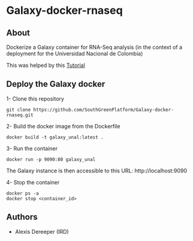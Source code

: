 # Galaxy-docker-rnaseq

## About

Dockerize a Galaxy container for RNA-Seq analysis (in the context of a deployment for the Universidad Nacional de Colombia)

This was helped by this [Tutorial](https://depot.galaxyproject.org/hub/attachments/events/2021-05-gr4-tool-devs/gr4-tool-devs-docker.pdf)

## Deploy the Galaxy docker

1- Clone this repository

```
git clone https://github.com/SouthGreenPlatform/Galaxy-docker-rnaseq.git
```

2- Build the docker image from the Dockerfile

```
docker build -t galaxy_unal:latest .
```

3- Run the container

```
docker run -p 9090:80 galaxy_unal
```

The Galaxy instance is then accessible to this URL: http://localhost:9090


4- Stop the container

```
docker ps -a
docker stop <container_id>
```


## Authors

* Alexis Dereeper (IRD)
